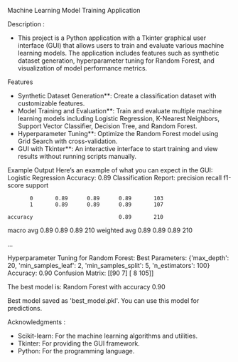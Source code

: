 Machine Learning Model Training Application

Description :
- This project is a Python application with a Tkinter graphical user interface (GUI) that allows users to train and evaluate various machine learning models. The application includes features such as synthetic dataset generation, hyperparameter tuning for Random Forest, and visualization of model performance metrics.


Features
- Synthetic Dataset Generation**: Create a classification dataset with customizable features.
- Model Training and Evaluation**: Train and evaluate multiple machine learning models including Logistic Regression, K-Nearest Neighbors, Support Vector Classifier, Decision Tree, and Random Forest.
- Hyperparameter Tuning**: Optimize the Random Forest model using Grid Search with cross-validation.
- GUI with Tkinter**: An interactive interface to start training and view results without running scripts manually.


Example Output
Here’s an example of what you can expect in the GUI:
Logistic Regression Accuracy: 0.89
Classification Report:
              precision    recall  f1-score   support

           0       0.89      0.89      0.89       103
           1       0.89      0.89      0.89       107

    accuracy                           0.89       210
   macro avg       0.89      0.89      0.89       210
weighted avg       0.89      0.89      0.89       210

...

Hyperparameter Tuning for Random Forest:
Best Parameters: {'max_depth': 20, 'min_samples_leaf': 2, 'min_samples_split': 5, 'n_estimators': 100}
Accuracy: 0.90
Confusion Matrix:
[[90  7]
 [ 8 105]]

The best model is: Random Forest with accuracy 0.90

Best model saved as 'best_model.pkl'. You can use this model for predictions.


Acknowledgments :
- Scikit-learn: For the machine learning algorithms and utilities.
- Tkinter: For providing the GUI framework.
- Python: For the programming language.
